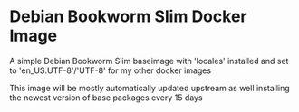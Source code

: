# Debian Bookworm Slim Docker Image

A simple Debian Bookworm Slim baseimage with 'locales' installed and set to 'en_US.UTF-8'/'UTF-8' for my other docker images

This image will be mostly automatically updated upstream as well installing the newest version of base packages every 15 days

